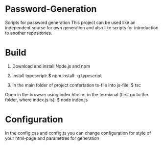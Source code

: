 # Password-Generation
Scripts for password generation 
This project can be used like an independent sourse for own generation and also like scripts for introduction to another repositories.

# Build
1. Download and install Node.js and npm

2. Install typescript:
$ npm install -g typescript

3. In the main folder of project confertation ts-file into js-file:
$ tsc

Open in the browser using index.html or in the termianal (first go to the folder, where index.js is):
$ node index.js

# Configuration
In the config.css and config.ts you can change configuration for style of your html-page and parametres for generation
